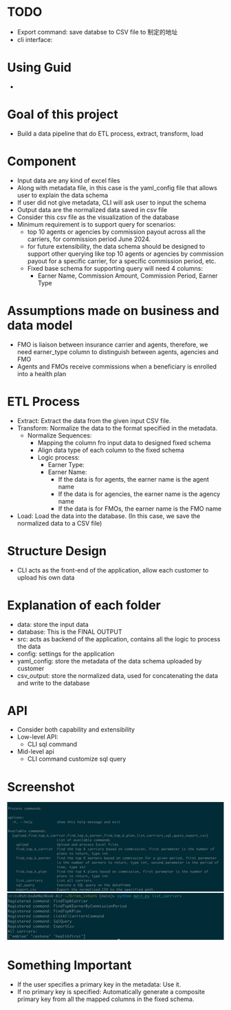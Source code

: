 # TODO
- Export command: save databse to CSV file to 制定的地址
- cli interface: 


# Using Guid
- 


# Goal of this project
- Build a data pipeline that do ETL process, extract, transform, load

# Component 
- Input data are any kind of excel files
- Along with metadata file, in this case is the yaml_config file that allows user to explain the data schema
- If user did not give metadata, CLI will ask user to input the schema
- Output data are the normalized data saved in csv file
- Consider this csv file as the visualization of the database
- Minimum requirement is to support query for scenarios:
  - top 10 agents or agencies by commission payout across all the carriers, for commission period June 2024.
  - for future extensibility, the data schema should be designed to support other querying like top 10 agents or agencies by commission payout for a specific carrier, for a specific commission period, etc.
  - Fixed base schema for supporting query will need 4 columns:
    - Earner Name, Commission Amount, Commission Period, Earner Type

# Assumptions made on business and data model
- FMO is liaison between insurance carrier and agents, therefore, we need earner_type column to distinguish between agents, agencies and FMO
- Agents and FMOs receive commissions when a beneficiary is enrolled into a health plan


# ETL Process
- Extract: Extract the data from the given input CSV file.
- Transform: Normalize the data to the format specified in the metadata.
  - Normalize Sequences:
    - Mapping the column fro input data to designed fixed schema
    - Align data type of each column to the fixed schema
    - Logic process:
      - Earner Type:
      - Earner Name:
        - If the data is for agents, the earner name is the agent name
        - If the data is for agencies, the earner name is the agency name
        - If the data is for FMOs, the earner name is the FMO name
- Load: Load the data into the database. (In this case, we save the normalized data to a CSV file)

# Structure Design
- CLI acts as the front-end of the application, allow each customer to upload his own data

# Explanation of each folder
- data: store the input data
- database: This is the FINAL OUTPUT
- src: acts as backend of the application, contains all the logic to process the data
- config: settings for the application
- yaml_config: store the metadata of the data schema uploaded by customer
- csv_output: store the normalized data, used for concatenating the data and write to the database

# API
- Consider both capability and extensibility
- Low-level API:
  - CLI sql command 
- Mid-level api 
  - CLI command customize sql query

# Screenshot
![img.png](img.png)
![img_1.png](img_1.png)


# Something Important
- If the user specifies a primary key in the metadata: Use it.
- If no primary key is specified: Automatically generate a composite primary key from all the mapped columns in the fixed schema.
